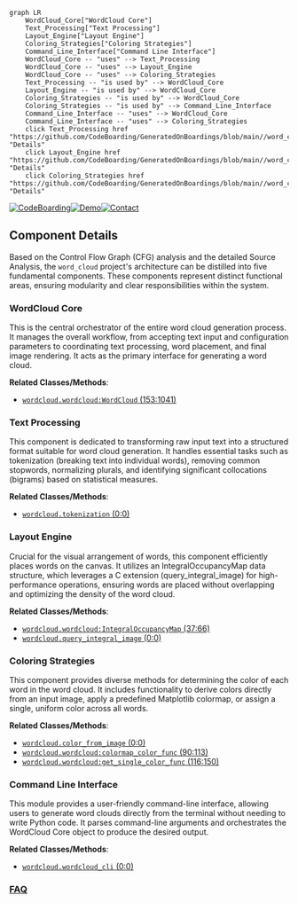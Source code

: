 ```mermaid
graph LR
    WordCloud_Core["WordCloud Core"]
    Text_Processing["Text Processing"]
    Layout_Engine["Layout Engine"]
    Coloring_Strategies["Coloring Strategies"]
    Command_Line_Interface["Command Line Interface"]
    WordCloud_Core -- "uses" --> Text_Processing
    WordCloud_Core -- "uses" --> Layout_Engine
    WordCloud_Core -- "uses" --> Coloring_Strategies
    Text_Processing -- "is used by" --> WordCloud_Core
    Layout_Engine -- "is used by" --> WordCloud_Core
    Coloring_Strategies -- "is used by" --> WordCloud_Core
    Coloring_Strategies -- "is used by" --> Command_Line_Interface
    Command_Line_Interface -- "uses" --> WordCloud_Core
    Command_Line_Interface -- "uses" --> Coloring_Strategies
    click Text_Processing href "https://github.com/CodeBoarding/GeneratedOnBoardings/blob/main//word_cloud/Text_Processing.md" "Details"
    click Layout_Engine href "https://github.com/CodeBoarding/GeneratedOnBoardings/blob/main//word_cloud/Layout_Engine.md" "Details"
    click Coloring_Strategies href "https://github.com/CodeBoarding/GeneratedOnBoardings/blob/main//word_cloud/Coloring_Strategies.md" "Details"
```
[![CodeBoarding](https://img.shields.io/badge/Generated%20by-CodeBoarding-9cf?style=flat-square)](https://github.com/CodeBoarding/GeneratedOnBoardings)[![Demo](https://img.shields.io/badge/Try%20our-Demo-blue?style=flat-square)](https://www.codeboarding.org/demo)[![Contact](https://img.shields.io/badge/Contact%20us%20-%20contact@codeboarding.org-lightgrey?style=flat-square)](mailto:contact@codeboarding.org)

## Component Details

Based on the Control Flow Graph (CFG) analysis and the detailed Source Analysis, the `word_cloud` project's architecture can be distilled into five fundamental components. These components represent distinct functional areas, ensuring modularity and clear responsibilities within the system.

### WordCloud Core
This is the central orchestrator of the entire word cloud generation process. It manages the overall workflow, from accepting text input and configuration parameters to coordinating text processing, word placement, and final image rendering. It acts as the primary interface for generating a word cloud.


**Related Classes/Methods**:

- <a href="https://github.com/amueller/word_cloud/blob/master/wordcloud/wordcloud.py#L153-L1041" target="_blank" rel="noopener noreferrer">`wordcloud.wordcloud:WordCloud` (153:1041)</a>


### Text Processing
This component is dedicated to transforming raw input text into a structured format suitable for word cloud generation. It handles essential tasks such as tokenization (breaking text into individual words), removing common stopwords, normalizing plurals, and identifying significant collocations (bigrams) based on statistical measures.


**Related Classes/Methods**:

- <a href="https://github.com/amueller/word_cloud/blob/master/wordcloud/tokenization.py#L0-L0" target="_blank" rel="noopener noreferrer">`wordcloud.tokenization` (0:0)</a>


### Layout Engine
Crucial for the visual arrangement of words, this component efficiently places words on the canvas. It utilizes an IntegralOccupancyMap data structure, which leverages a C extension (query_integral_image) for high-performance operations, ensuring words are placed without overlapping and optimizing the density of the word cloud.


**Related Classes/Methods**:

- <a href="https://github.com/amueller/word_cloud/blob/master/wordcloud/wordcloud.py#L37-L66" target="_blank" rel="noopener noreferrer">`wordcloud.wordcloud:IntegralOccupancyMap` (37:66)</a>
- <a href="https://github.com/amueller/word_cloud/blob/master/wordcloud/wordcloud.py#L0-L0" target="_blank" rel="noopener noreferrer">`wordcloud.query_integral_image` (0:0)</a>


### Coloring Strategies
This component provides diverse methods for determining the color of each word in the word cloud. It includes functionality to derive colors directly from an input image, apply a predefined Matplotlib colormap, or assign a single, uniform color across all words.


**Related Classes/Methods**:

- <a href="https://github.com/amueller/word_cloud/blob/master/wordcloud/color_from_image.py#L0-L0" target="_blank" rel="noopener noreferrer">`wordcloud.color_from_image` (0:0)</a>
- <a href="https://github.com/amueller/word_cloud/blob/master/wordcloud/wordcloud.py#L90-L113" target="_blank" rel="noopener noreferrer">`wordcloud.wordcloud:colormap_color_func` (90:113)</a>
- <a href="https://github.com/amueller/word_cloud/blob/master/wordcloud/wordcloud.py#L116-L150" target="_blank" rel="noopener noreferrer">`wordcloud.wordcloud:get_single_color_func` (116:150)</a>


### Command Line Interface
This module provides a user-friendly command-line interface, allowing users to generate word clouds directly from the terminal without needing to write Python code. It parses command-line arguments and orchestrates the WordCloud Core object to produce the desired output.


**Related Classes/Methods**:

- <a href="https://github.com/amueller/word_cloud/blob/master/wordcloud/wordcloud_cli.py#L0-L0" target="_blank" rel="noopener noreferrer">`wordcloud.wordcloud_cli` (0:0)</a>




### [FAQ](https://github.com/CodeBoarding/GeneratedOnBoardings/tree/main?tab=readme-ov-file#faq)